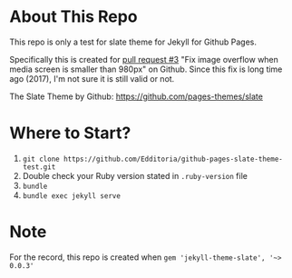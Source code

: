 # About This Repo

This repo is only a test for slate theme for Jekyll for Github Pages.

Specifically this is created for [pull request #3](https://github.com/pages-themes/slate/pull/3) "Fix image overflow when media screen is smaller than 980px" on Github. Since this fix is long time ago (2017), I'm not sure it is still valid or not.

The Slate Theme by Github: <https://github.com/pages-themes/slate>

# Where to Start?

1. `git clone https://github.com/Edditoria/github-pages-slate-theme-test.git`
2. Double check your Ruby version stated in `.ruby-version` file
3. `bundle`
4. `bundle exec jekyll serve`

# Note

For the record, this repo is created when `gem 'jekyll-theme-slate', '~> 0.0.3'`
